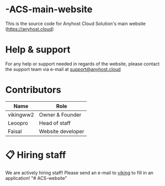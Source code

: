# -ACS-main-website
This is the source code for Anyhost Cloud Solution's main website (https://anyhost.cloud)

# Help & support
For any help or support needed in regards of the website, please contact the support team via e-mail at [support@anyhost.cloud](mailto:support@anyhost.cloud)

# Contributors
| Name | Role |
| --- | ----------- |
| vikingww2 | Owner & Founder |
| Leoopro | Head of staff |
| Faisal | Website developer |

# 📋 Hiring staff

We are actively hiring staff! Please send an e-mail to [viking](mailto:vikingww2@anyhost.cloud) to fill in an application!
"# ACS-website" 
